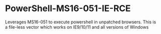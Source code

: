 # PowerShell-MS16-051-IE-RCE
Leverages MS16-051 to execute powershell in unpatched browsers. This is a file-less vector which works on IE9/10/11 and all versions of Windows
